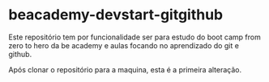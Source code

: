 # beacademy-devstart-gitgithub
Este repositório tem por funcionalidade ser para estudo do boot camp from zero to hero da be academy e aulas focando no aprendizado do git e github. 

Após clonar o repositório para a maquina, esta é a primeira alteração.